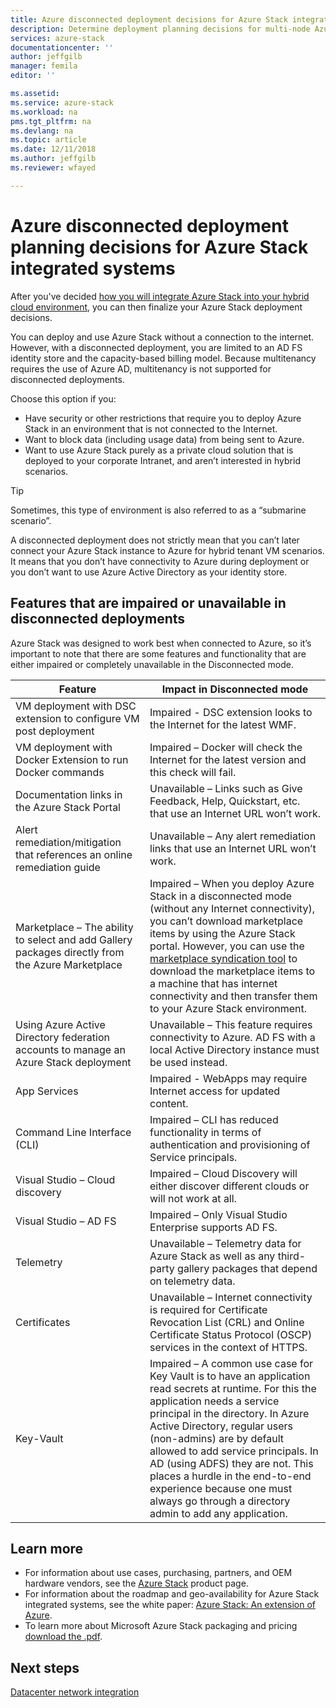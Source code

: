 ```yaml
---
title: Azure disconnected deployment decisions for Azure Stack integrated systems | Microsoft Docs
description: Determine deployment planning decisions for multi-node Azure Stack Azure-connected deployments.
services: azure-stack
documentationcenter: ''
author: jeffgilb
manager: femila
editor: ''

ms.assetid: 
ms.service: azure-stack
ms.workload: na
pms.tgt_pltfrm: na
ms.devlang: na
ms.topic: article
ms.date: 12/11/2018
ms.author: jeffgilb
ms.reviewer: wfayed

---
```

# Azure disconnected deployment planning decisions for Azure Stack integrated systems
After you've decided [how you will integrate Azure Stack into your hybrid cloud environment](azure-stack-connection-models.md), you can then finalize your Azure Stack deployment decisions.

You can deploy and use Azure Stack without a connection to the internet. However, with a disconnected deployment, you are limited to an AD FS identity store and the capacity-based billing model. Because multitenancy requires the use of Azure AD, multitenancy is not supported for disconnected deployments. 

Choose this option if you:
- Have security or other restrictions that require you to deploy Azure Stack in an environment that is not connected to the Internet.
- Want to block data (including usage data) from being sent to Azure.
- Want to use Azure Stack purely as a private cloud solution that is deployed to your corporate Intranet, and aren’t interested in hybrid scenarios.

> [!TIP]
> Sometimes, this type of environment is also referred to as a “submarine scenario”.

A disconnected deployment does not strictly mean that you can’t later connect your Azure Stack instance to Azure for hybrid tenant VM scenarios. It means that you don’t have connectivity to Azure during deployment or you don’t want to use Azure Active Directory as your identity store.

## Features that are impaired or unavailable in disconnected deployments 
Azure Stack was designed to work best when connected to Azure, so it’s important to note that there are some features and functionality that are either impaired or completely unavailable in the Disconnected mode. 

|Feature|Impact in Disconnected mode|
|-----|-----|
|VM deployment with DSC extension to configure VM post deployment|Impaired - DSC extension looks to the Internet for the latest WMF.|
|VM deployment with Docker Extension to run Docker commands|Impaired – Docker will check the Internet for the latest version and this check will fail.|
|Documentation links in the Azure Stack Portal|Unavailable – Links such as Give Feedback, Help, Quickstart, etc. that use an Internet URL won’t work.|
|Alert remediation/mitigation that references an online remediation guide|Unavailable – Any alert remediation links that use an Internet URL won’t work.|
|Marketplace – The ability to select and add Gallery packages directly from the Azure Marketplace|Impaired – When you deploy Azure Stack in a disconnected mode (without any Internet connectivity), you can’t download marketplace items by using the Azure Stack portal. However, you can use the [marketplace syndication tool](https://docs.microsoft.com/azure/azure-stack/azure-stack-download-azure-marketplace-item#download-marketplace-items-in-a-disconnected-or-a-partially-connected-scenario-with-limited-internet-connectivity) to download the marketplace items to a machine that has internet connectivity and then transfer them to your Azure Stack environment.|
|Using Azure Active Directory federation accounts to manage an Azure Stack deployment|Unavailable – This feature requires connectivity to Azure. AD FS with a local Active Directory instance must be used instead.|
|App Services|Impaired - WebApps may require Internet access for updated content.|
|Command Line Interface (CLI)|Impaired – CLI has reduced functionality in terms of authentication and provisioning of Service principals.|
|Visual Studio – Cloud discovery|Impaired – Cloud Discovery will either discover different clouds or will not work at all.|
|Visual Studio – AD FS|Impaired – Only Visual Studio Enterprise supports AD FS.
Telemetry|Unavailable – Telemetry data for Azure Stack as well as any third-party gallery packages that depend on telemetry data.|
|Certificates|Unavailable – Internet connectivity is required for Certificate Revocation List (CRL) and Online Certificate Status Protocol (OSCP) services in the context of HTTPS.|
|Key-Vault|Impaired – A common use case for Key Vault is to have an application read secrets at runtime. For this the application needs a service principal in the directory. In Azure Active Directory, regular users (non-admins) are by default allowed to add service principals. In AD (using ADFS) they are not. This places a hurdle in the end-to-end experience because one must always go through a directory admin to add any application.| 

## Learn more
- For information about use cases, purchasing, partners, and OEM hardware vendors, see the [Azure Stack](https://azure.microsoft.com/overview/azure-stack/) product page.
- For information about the roadmap and geo-availability for Azure Stack integrated systems, see the white paper: [Azure Stack: An extension of Azure](https://azure.microsoft.com/resources/azure-stack-an-extension-of-azure/). 
- To learn more about Microsoft Azure Stack packaging and pricing [download the .pdf](https://azure.microsoft.com/mediahandler/files/resourcefiles/5bc3f30c-cd57-4513-989e-056325eb95e1/Azure-Stack-packaging-and-pricing-datasheet.pdf). 

## Next steps
[Datacenter network integration](azure-stack-network.md)